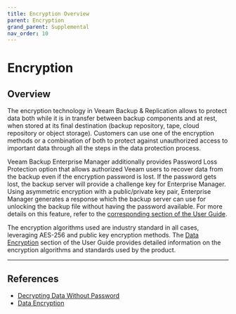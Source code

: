 ```yaml
---
title: Encryption Overview
parent: Encryption
grand_parent: Supplemental
nav_order: 10
---
```


# Encryption

## Overview
The encryption technology in Veeam Backup & Replication allows to protect data both while it is in transfer between backup components and at rest, when stored at its final destination (backup repository, tape, cloud repository or object storage). Customers can use one of the encryption methods or a combination of both to protect against unauthorized access to important data through all the steps in the data protection process.

Veeam Backup Enterprise Manager additionally provides Password Loss Protection option that allows authorized Veeam users to recover data from the backup even if the encryption password is lost. If the password gets lost, the backup server will provide a challenge key for Enterprise Manager. Using asymmetric encryption with a public/private key pair, Enterprise Manager generates a response which the backup server can use for unlocking the backup file without having the password available. For more details on this feature, refer to the [corresponding section of the User Guide][Decrypting Data Without Password].

The encryption algorithms used are industry standard in all cases, leveraging AES-256 and public key encryption methods. The [Data Encryption] section of the User Guide provides detailed information on the encryption algorithms and standards used by the product.

----

## References
- [Decrypting Data Without Password]
- [Data Encryption]

<!-- referenced links -->
[Decrypting Data Without Password]: https://helpcenter.veeam.com/docs/backup/vsphere/decrypt_without_pass.html
[Data Encryption]: https://helpcenter.veeam.com/docs/backup/vsphere/data_encryption.html
